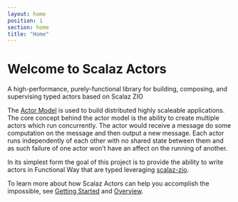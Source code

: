 ```yaml
---
layout: home
position: 1
section: home
title: "Home"
---
```


# Welcome to Scalaz Actors

A high-performance, purely-functional library for building, composing, and supervising typed actors based on Scalaz ZIO

The [Actor Model](https://en.wikipedia.org/wiki/Actor_model) is used to build distributed highly scaleable applications. The core concept behind the actor model is the ability to create multiple actors which run concurrently. The actor would receive a message do some computation on the message and then output a new message. Each actor runs independently of each other with no shared state between them and as such failure of one actor won't have an affect on the running of another.

In its simplest form the goal of this project is to provide the ability to write actors in Functional Way that are typed leveraging [scalaz-zio](https://github.com/scalaz/scalaz-zio).

To learn more about how Scalaz Actors can help you accomplish the impossible, see [Getting Started](getting_started.html) and [Overview](overview/index.html).
